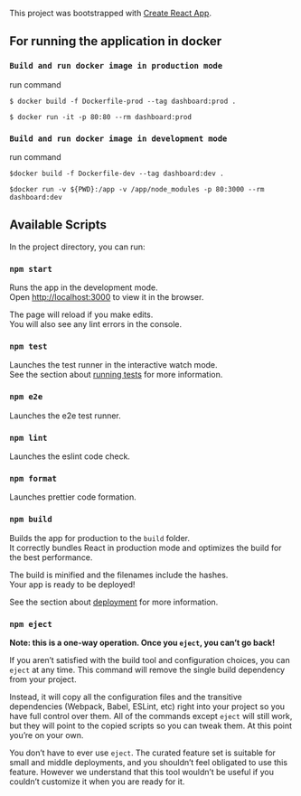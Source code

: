 This project was bootstrapped with [Create React App](https://github.com/facebook/create-react-app).

## For running the application in docker

### `Build and run docker image in production mode`

run command

`$ docker build -f Dockerfile-prod --tag dashboard:prod .`

`$ docker run -it -p 80:80 --rm dashboard:prod`

### `Build and run docker image in development mode`

run command

`$docker build -f Dockerfile-dev --tag dashboard:dev .`

`$docker run -v ${PWD}:/app -v /app/node_modules -p 80:3000 --rm dashboard:dev`

## Available Scripts

In the project directory, you can run:

### `npm start`

Runs the app in the development mode.<br />
Open [http://localhost:3000](http://localhost:3000) to view it in the browser.

The page will reload if you make edits.<br />
You will also see any lint errors in the console.

### `npm test`

Launches the test runner in the interactive watch mode.<br />
See the section about [running tests](https://facebook.github.io/create-react-app/docs/running-tests) for more information.

### `npm e2e`

Launches the e2e test runner.

### `npm lint`

Launches the eslint code check.

### `npm format`

Launches prettier code formation.

### `npm build`

Builds the app for production to the `build` folder.<br />
It correctly bundles React in production mode and optimizes the build for the best performance.

The build is minified and the filenames include the hashes.<br />
Your app is ready to be deployed!

See the section about [deployment](https://facebook.github.io/create-react-app/docs/deployment) for more information.

### `npm eject`

**Note: this is a one-way operation. Once you `eject`, you can’t go back!**

If you aren’t satisfied with the build tool and configuration choices, you can `eject` at any time. This command will remove the single build dependency from your project.

Instead, it will copy all the configuration files and the transitive dependencies (Webpack, Babel, ESLint, etc) right into your project so you have full control over them. All of the commands except `eject` will still work, but they will point to the copied scripts so you can tweak them. At this point you’re on your own.

You don’t have to ever use `eject`. The curated feature set is suitable for small and middle deployments, and you shouldn’t feel obligated to use this feature. However we understand that this tool wouldn’t be useful if you couldn’t customize it when you are ready for it.
